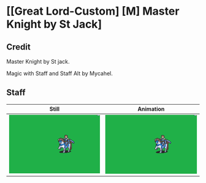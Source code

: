 # [\[Great Lord-Custom\] \[M\] Master Knight by St Jack]

## Credit

Master Knight by St jack.

Magic with Staff and Staff Alt by Mycahel.

## Staff

| Still | Animation |
| :---: | :-------: |
| ![Staff still](./Staff_000.png) | ![Staff animation](./Staff.gif) |
